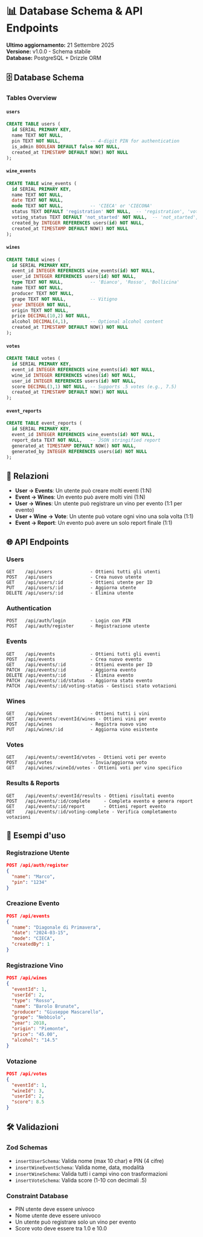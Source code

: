 
# 📊 Database Schema & API Endpoints

**Ultimo aggiornamento:** 21 Settembre 2025  
**Versione:** v1.0.0 - Schema stabile  
**Database:** PostgreSQL + Drizzle ORM

## 🗄️ Database Schema

### Tables Overview

#### `users`
```sql
CREATE TABLE users (
  id SERIAL PRIMARY KEY,
  name TEXT NOT NULL,
  pin TEXT NOT NULL,           -- 4-digit PIN for authentication
  is_admin BOOLEAN DEFAULT false NOT NULL,
  created_at TIMESTAMP DEFAULT NOW() NOT NULL
);
```

#### `wine_events`
```sql
CREATE TABLE wine_events (
  id SERIAL PRIMARY KEY,
  name TEXT NOT NULL,
  date TEXT NOT NULL,
  mode TEXT NOT NULL,          -- 'CIECA' or 'CIECONA'
  status TEXT DEFAULT 'registration' NOT NULL,  -- 'registration', 'voting', 'completed'
  voting_status TEXT DEFAULT 'not_started' NOT NULL,  -- 'not_started', 'active', 'completed'
  created_by INTEGER REFERENCES users(id) NOT NULL,
  created_at TIMESTAMP DEFAULT NOW() NOT NULL
);
```

#### `wines`
```sql
CREATE TABLE wines (
  id SERIAL PRIMARY KEY,
  event_id INTEGER REFERENCES wine_events(id) NOT NULL,
  user_id INTEGER REFERENCES users(id) NOT NULL,
  type TEXT NOT NULL,          -- 'Bianco', 'Rosso', 'Bollicina'
  name TEXT NOT NULL,
  producer TEXT NOT NULL,
  grape TEXT NOT NULL,         -- Vitigno
  year INTEGER NOT NULL,
  origin TEXT NOT NULL,
  price DECIMAL(10,2) NOT NULL,
  alcohol DECIMAL(4,1),        -- Optional alcohol content
  created_at TIMESTAMP DEFAULT NOW() NOT NULL
);
```

#### `votes`
```sql
CREATE TABLE votes (
  id SERIAL PRIMARY KEY,
  event_id INTEGER REFERENCES wine_events(id) NOT NULL,
  wine_id INTEGER REFERENCES wines(id) NOT NULL,
  user_id INTEGER REFERENCES users(id) NOT NULL,
  score DECIMAL(3,1) NOT NULL, -- Supports .5 votes (e.g., 7.5)
  created_at TIMESTAMP DEFAULT NOW() NOT NULL
);
```

#### `event_reports`
```sql
CREATE TABLE event_reports (
  id SERIAL PRIMARY KEY,
  event_id INTEGER REFERENCES wine_events(id) NOT NULL,
  report_data TEXT NOT NULL,   -- JSON stringified report
  generated_at TIMESTAMP DEFAULT NOW() NOT NULL,
  generated_by INTEGER REFERENCES users(id) NOT NULL
);
```

## 🔗 Relazioni

- **User → Events**: Un utente può creare molti eventi (1:N)
- **Event → Wines**: Un evento può avere molti vini (1:N)
- **User → Wines**: Un utente può registrare un vino per evento (1:1 per evento)
- **User + Wine → Vote**: Un utente può votare ogni vino una sola volta (1:1)
- **Event → Report**: Un evento può avere un solo report finale (1:1)

## 🌐 API Endpoints

### Users
```
GET    /api/users              - Ottieni tutti gli utenti
POST   /api/users              - Crea nuovo utente
GET    /api/users/:id          - Ottieni utente per ID
PUT    /api/users/:id          - Aggiorna utente
DELETE /api/users/:id          - Elimina utente
```

### Authentication
```
POST   /api/auth/login         - Login con PIN
POST   /api/auth/register      - Registrazione utente
```

### Events
```
GET    /api/events             - Ottieni tutti gli eventi
POST   /api/events             - Crea nuovo evento
GET    /api/events/:id         - Ottieni evento per ID
PATCH  /api/events/:id         - Aggiorna evento
DELETE /api/events/:id         - Elimina evento
PATCH  /api/events/:id/status  - Aggiorna stato evento
PATCH  /api/events/:id/voting-status - Gestisci stato votazioni
```

### Wines
```
GET    /api/wines              - Ottieni tutti i vini
GET    /api/events/:eventId/wines - Ottieni vini per evento
POST   /api/wines              - Registra nuovo vino
PUT    /api/wines/:id          - Aggiorna vino esistente
```

### Votes
```
GET    /api/events/:eventId/votes - Ottieni voti per evento
POST   /api/votes              - Invia/aggiorna voto
GET    /api/wines/:wineId/votes - Ottieni voti per vino specifico
```

### Results & Reports
```
GET    /api/events/:eventId/results - Ottieni risultati evento
POST   /api/events/:id/complete     - Completa evento e genera report
GET    /api/events/:id/report       - Ottieni report evento
GET    /api/events/:id/voting-complete - Verifica completamento votazioni
```

## 📝 Esempi d'uso

### Registrazione Utente
```json
POST /api/auth/register
{
  "name": "Marco",
  "pin": "1234"
}
```

### Creazione Evento
```json
POST /api/events
{
  "name": "Diagonale di Primavera",
  "date": "2024-03-15",
  "mode": "CIECA",
  "createdBy": 1
}
```

### Registrazione Vino
```json
POST /api/wines
{
  "eventId": 1,
  "userId": 2,
  "type": "Rosso",
  "name": "Barolo Brunate",
  "producer": "Giuseppe Mascarello",
  "grape": "Nebbiolo",
  "year": 2018,
  "origin": "Piemonte",
  "price": "45.00",
  "alcohol": "14.5"
}
```

### Votazione
```json
POST /api/votes
{
  "eventId": 1,
  "wineId": 3,
  "userId": 2,
  "score": 8.5
}
```

## 🛠️ Validazioni

### Zod Schemas
- `insertUserSchema`: Valida nome (max 10 char) e PIN (4 cifre)
- `insertWineEventSchema`: Valida nome, data, modalità
- `insertWineSchema`: Valida tutti i campi vino con trasformazioni
- `insertVoteSchema`: Valida score (1-10 con decimali .5)

### Constraint Database
- PIN utente deve essere univoco
- Nome utente deve essere univoco
- Un utente può registrare solo un vino per evento
- Score voto deve essere tra 1.0 e 10.0
